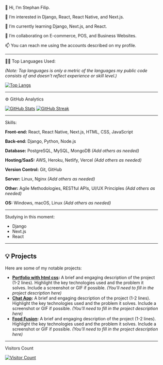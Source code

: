 👋 Hi, I’m Stephan Filip.

👀 I’m interested in Django, React, React Native, and Next.js.

🌱 I’m currently learning Django, Next.js, and React.

💞️ I’m collaborating on E-commerce, POS, and Business Websites.

📫 You can reach me using the accounts described on my profile.

---

👨‍💻 Top Languages Used:

*(Note: Top languages is only a metric of the languages my public code consists of and doesn't reflect experience or skill level.)*

[![Top Langs](https://github-readme-stats.vercel.app/api/top-langs/?username=Filip2k03&layout=compact&langs_count=5&theme=dark)](https://github.com/Filip2k03)

---

⚙️ GitHub Analytics

[![GitHub Stats](https://github-readme-stats.vercel.app/api/?username=Filip2k03&count_private=true&theme=dark&show_icons=true)](https://github.com/Filip2k03)
[![GitHub Streak](https://github-readme-streak-stats.herokuapp.com/?user=Filip2k03&theme=dark&hide_border=true)](https://github.com/Filip2k03)

---

Skills:

**Front-end:** React, React Native, Next.js, HTML, CSS, JavaScript

**Back-end:** Django, Python, Node.js

**Database:** PostgreSQL, MySQL, MongoDB *(Add others as needed)*

**Hosting/SaaS:** AWS, Heroku, Netlify, Vercel *(Add others as needed)*

**Version Control:** Git, GitHub

**Server:** Linux, Nginx *(Add others as needed)*

**Other:** Agile Methodologies, RESTful APIs, UI/UX Principles *(Add others as needed)*

**OS:** Windows, macOS, Linux *(Add others as needed)*

---

Studying in this moment:

*   Django
*   Next.js
*   React

---

## 💡 Projects

Here are some of my notable projects:

*   **[Portfolio with html css](https://thuyakyaw.vercel.app/):** A brief and engaging description of the project (1-2 lines). Highlight the key technologies used and the problem it solves. Include a screenshot or GIF if possible. *(You'll need to fill in the project description here)*
*   **[Chat App](http://chatapp.talkprivate.au.tempcloudsite.com/):** A brief and engaging description of the project (1-2 lines). Highlight the key technologies used and the problem it solves. Include a screenshot or GIF if possible. *(You'll need to fill in the project description here)*
*   **[Food Fusion](https://github.com/Filip2k03/food-fusion-php):** A brief and engaging description of the project (1-2 lines). Highlight the key technologies used and the problem it solves. Include a screenshot or GIF if possible. *(You'll need to fill in the project description here)*

---

Visitors Count

[![Visitor Count](https://komarev.com/ghpvc/?username=Filip2k03&color=blue)](https://github.com/Filip2k03)
